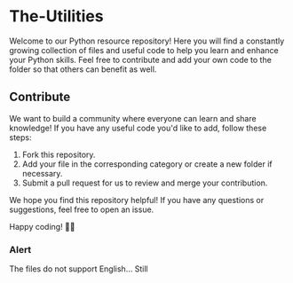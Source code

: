 # The-Utilities

Welcome to our Python resource repository! Here you will find a constantly growing collection of files and useful code to help you learn and enhance your Python skills. Feel free to contribute and add your own code to the folder so that others can benefit as well.

## Contribute
We want to build a community where everyone can learn and share knowledge! If you have any useful code you'd like to add, follow these steps:

1. Fork this repository.
2. Add your file in the corresponding category or create a new folder if necessary.
3. Submit a pull request for us to review and merge your contribution.

We hope you find this repository helpful! If you have any questions or suggestions, feel free to open an issue.

Happy coding! 🐍✨

### Alert
The files do not support English… Still
